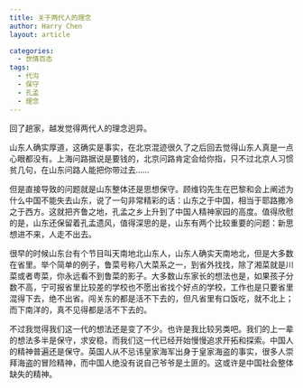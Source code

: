 ```yaml
---
title: 关于两代人的理念
author: Harry Chen
layout: article

categories:
  - 世情百态
tags:
  - 代沟
  - 保守
  - 孔孟
  - 理念
---
```


  回了趟家，越发觉得两代人的理念迥异。

  山东人确实厚道，这确实是事实，在北京混迹很久了之后回去觉得山东人真是一点心眼都没有。上海问路据说是要钱的，北京问路肯定会给你指，只不过北京人习惯贫几句，在山东问路人能把你带过去……

  但是直接导致的问题就是山东整体还是思想保守。顾维钧先生在巴黎和会上阐述为什么中国不能失去山东，说了一句非常精彩的话：山东之于中国，相当于耶路撒冷之于西方。这就把齐鲁之地，孔孟之乡上升到了中国人精神家园的高度。值得欣慰的是，山东还保留着孔孟遗风，值得深思的是，山东有两个比较重要的问题：新思想进不来，人走不出去。

  很早的时候山东台有个节目叫天南地北山东人，山东人确实天南地北，但是大多数在省里。举个简单的例子，鲁菜号称八大菜系之一，到省外找找，除了湘菜就是川菜或者粤菜，你永远看不到鲁菜的影子。大多数山东家长的想法也是，如果孩子分数不高，宁可报省里比较差的学校也不愿出省找个好点的学校，工作也是只要省里混得下去，绝不出省。闯关东的都是活不下去的，但凡省里有口饭吃，就不北上；而下南洋的，真不见得都是活不下去的。

  不过我觉得我们这一代的想法还是变了不少。也许是我比较另类吧。我们的上一辈的想法多半是保守，求安稳，而我们这一代已经开始慢慢追求开拓和探索。中国人的精神普遍还是保守。英国人从不忌讳皇家海军出身于皇家海盗的事实，很多人崇拜海盗的冒险精神，而中国人绝没有说自己爷爷是土匪的。这或许是中国社会整体缺失的精神。
